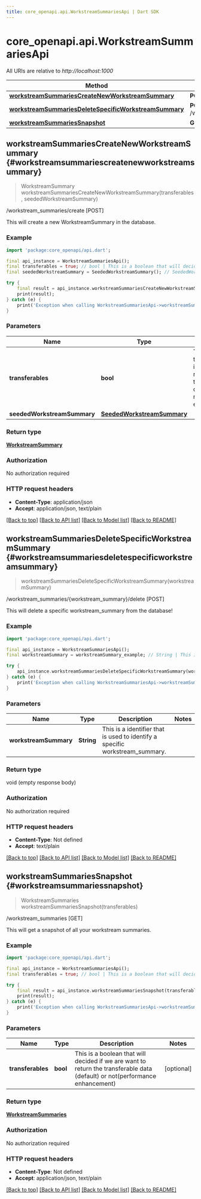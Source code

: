 ```yaml
---
title: core_openapi.api.WorkstreamSummariesApi | Dart SDK
---
```


# core_openapi.api.WorkstreamSummariesApi

All URIs are relative to *http://localhost:1000*

Method | HTTP request | Description
------------- | ------------- | -------------
[**workstreamSummariesCreateNewWorkstreamSummary**](WorkstreamSummariesApi.md#workstreamsummariescreatenewworkstreamsummary) | **POST** /workstream_summaries/create | /workstream_summaries/create [POST]
[**workstreamSummariesDeleteSpecificWorkstreamSummary**](WorkstreamSummariesApi.md#workstreamsummariesdeletespecificworkstreamsummary) | **POST** /workstream_summaries/{workstream_summary}/delete | /workstream_summaries/{workstream_summary}/delete [POST]
[**workstreamSummariesSnapshot**](WorkstreamSummariesApi.md#workstreamsummariessnapshot) | **GET** /workstream_summaries | /workstream_summaries [GET]


## **workstreamSummariesCreateNewWorkstreamSummary** {#workstreamsummariescreatenewworkstreamsummary}
> WorkstreamSummary workstreamSummariesCreateNewWorkstreamSummary(transferables, seededWorkstreamSummary)

/workstream_summaries/create [POST]

This will create a new WorkstreamSummary in the database.

### Example
```dart
import 'package:core_openapi/api.dart';

final api_instance = WorkstreamSummariesApi();
final transferables = true; // bool | This is a boolean that will decided if we are want to return the transferable data (default) or not(performance enhancement)
final seededWorkstreamSummary = SeededWorkstreamSummary(); // SeededWorkstreamSummary | 

try {
    final result = api_instance.workstreamSummariesCreateNewWorkstreamSummary(transferables, seededWorkstreamSummary);
    print(result);
} catch (e) {
    print('Exception when calling WorkstreamSummariesApi->workstreamSummariesCreateNewWorkstreamSummary: $e\n');
}
```

### Parameters

Name | Type | Description  | Notes
------------- | ------------- | ------------- | -------------
 **transferables** | **bool**| This is a boolean that will decided if we are want to return the transferable data (default) or not(performance enhancement) | [optional] 
 **seededWorkstreamSummary** | [**SeededWorkstreamSummary**](SeededWorkstreamSummary.md)|  | [optional] 

### Return type

[**WorkstreamSummary**](WorkstreamSummary.md)

### Authorization

No authorization required

### HTTP request headers

 - **Content-Type**: application/json
 - **Accept**: application/json, text/plain

[[Back to top]](#) [[Back to API list]](../README.md#documentation-for-api-endpoints) [[Back to Model list]](../README.md#documentation-for-models) [[Back to README]](../README.md)

## **workstreamSummariesDeleteSpecificWorkstreamSummary** {#workstreamsummariesdeletespecificworkstreamsummary}
> workstreamSummariesDeleteSpecificWorkstreamSummary(workstreamSummary)

/workstream_summaries/{workstream_summary}/delete [POST]

This will delete a specific workstream_summary from the database!

### Example
```dart
import 'package:core_openapi/api.dart';

final api_instance = WorkstreamSummariesApi();
final workstreamSummary = workstreamSummary_example; // String | This is a identifier that is used to identify a specific workstream_summary.

try {
    api_instance.workstreamSummariesDeleteSpecificWorkstreamSummary(workstreamSummary);
} catch (e) {
    print('Exception when calling WorkstreamSummariesApi->workstreamSummariesDeleteSpecificWorkstreamSummary: $e\n');
}
```

### Parameters

Name | Type | Description  | Notes
------------- | ------------- | ------------- | -------------
 **workstreamSummary** | **String**| This is a identifier that is used to identify a specific workstream_summary. | 

### Return type

void (empty response body)

### Authorization

No authorization required

### HTTP request headers

 - **Content-Type**: Not defined
 - **Accept**: text/plain

[[Back to top]](#) [[Back to API list]](../README.md#documentation-for-api-endpoints) [[Back to Model list]](../README.md#documentation-for-models) [[Back to README]](../README.md)

## **workstreamSummariesSnapshot** {#workstreamsummariessnapshot}
> WorkstreamSummaries workstreamSummariesSnapshot(transferables)

/workstream_summaries [GET]

This will get a snapshot of all your workstream summaries.

### Example
```dart
import 'package:core_openapi/api.dart';

final api_instance = WorkstreamSummariesApi();
final transferables = true; // bool | This is a boolean that will decided if we are want to return the transferable data (default) or not(performance enhancement)

try {
    final result = api_instance.workstreamSummariesSnapshot(transferables);
    print(result);
} catch (e) {
    print('Exception when calling WorkstreamSummariesApi->workstreamSummariesSnapshot: $e\n');
}
```

### Parameters

Name | Type | Description  | Notes
------------- | ------------- | ------------- | -------------
 **transferables** | **bool**| This is a boolean that will decided if we are want to return the transferable data (default) or not(performance enhancement) | [optional] 

### Return type

[**WorkstreamSummaries**](WorkstreamSummaries.md)

### Authorization

No authorization required

### HTTP request headers

 - **Content-Type**: Not defined
 - **Accept**: application/json, text/plain

[[Back to top]](#) [[Back to API list]](../README.md#documentation-for-api-endpoints) [[Back to Model list]](../README.md#documentation-for-models) [[Back to README]](../README.md)

